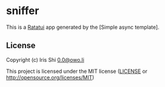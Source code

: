 # sniffer

This is a [Ratatui] app generated by the [Simple async template].

[Ratatui]: https://ratatui.rs
[Simple Template]: https://github.com/ratatui/templates/tree/main/simple-async

## License

Copyright (c) Iris Shi <0.0@owo.li>

This project is licensed under the MIT license ([LICENSE] or <http://opensource.org/licenses/MIT>)

[LICENSE]: ./LICENSE
